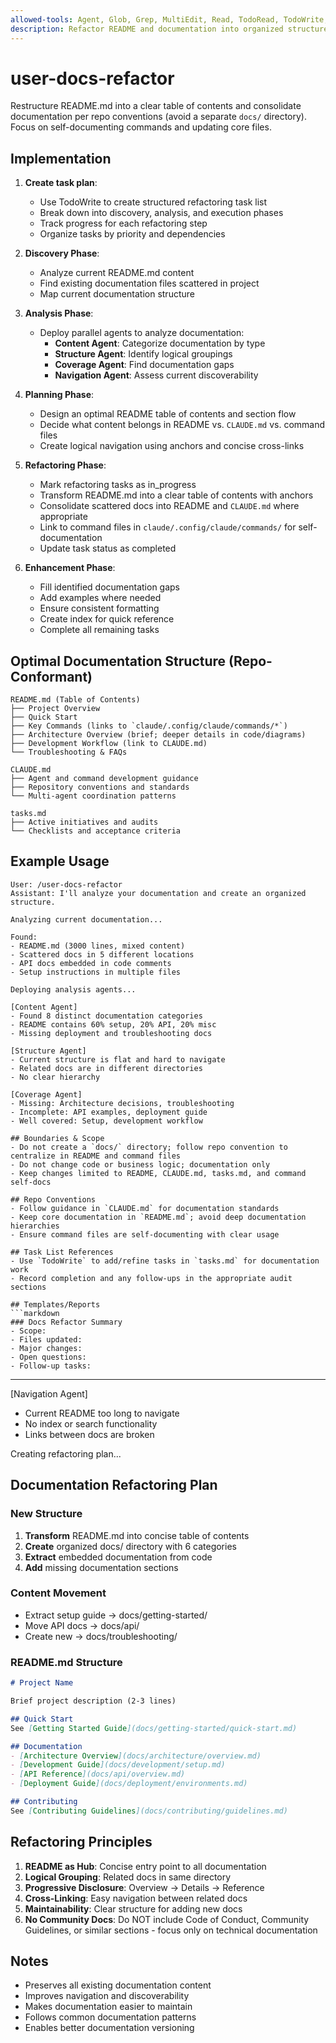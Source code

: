 ```yaml
---
allowed-tools: Agent, Glob, Grep, MultiEdit, Read, TodoRead, TodoWrite, Write
description: Refactor README and documentation into organized structure
---
```


# user-docs-refactor

Restructure README.md into a clear table of contents and consolidate documentation per repo conventions (avoid a separate `docs/` directory). Focus on self-documenting commands and updating core files.

## Implementation

1. **Create task plan**:
   - Use TodoWrite to create structured refactoring task list
   - Break down into discovery, analysis, and execution phases
   - Track progress for each refactoring step
   - Organize tasks by priority and dependencies

2. **Discovery Phase**:
   - Analyze current README.md content
   - Find existing documentation files scattered in project
   - Map current documentation structure

3. **Analysis Phase**:
   - Deploy parallel agents to analyze documentation:
     - **Content Agent**: Categorize documentation by type
     - **Structure Agent**: Identify logical groupings
     - **Coverage Agent**: Find documentation gaps
     - **Navigation Agent**: Assess current discoverability

4. **Planning Phase**:
   - Design an optimal README table of contents and section flow
   - Decide what content belongs in README vs. `CLAUDE.md` vs. command files
   - Create logical navigation using anchors and concise cross-links

5. **Refactoring Phase**:
   - Mark refactoring tasks as in_progress
   - Transform README.md into a clear table of contents with anchors
   - Consolidate scattered docs into README and `CLAUDE.md` where appropriate
   - Link to command files in `claude/.config/claude/commands/` for self-documentation
   - Update task status as completed

6. **Enhancement Phase**:
   - Fill identified documentation gaps
   - Add examples where needed
   - Ensure consistent formatting
   - Create index for quick reference
   - Complete all remaining tasks

## Optimal Documentation Structure (Repo-Conformant)

```text
README.md (Table of Contents)
├── Project Overview
├── Quick Start
├── Key Commands (links to `claude/.config/claude/commands/*`)
├── Architecture Overview (brief; deeper details in code/diagrams)
├── Development Workflow (link to CLAUDE.md)
└── Troubleshooting & FAQs

CLAUDE.md
├── Agent and command development guidance
├── Repository conventions and standards
└── Multi-agent coordination patterns

tasks.md
├── Active initiatives and audits
└── Checklists and acceptance criteria
```

## Example Usage

```text
User: /user-docs-refactor
Assistant: I'll analyze your documentation and create an organized structure.

Analyzing current documentation...

Found:
- README.md (3000 lines, mixed content)
- Scattered docs in 5 different locations
- API docs embedded in code comments
- Setup instructions in multiple files

Deploying analysis agents...

[Content Agent]
- Found 8 distinct documentation categories
- README contains 60% setup, 20% API, 20% misc
- Missing deployment and troubleshooting docs

[Structure Agent]
- Current structure is flat and hard to navigate
- Related docs are in different directories
- No clear hierarchy

[Coverage Agent]
- Missing: Architecture decisions, troubleshooting
- Incomplete: API examples, deployment guide
- Well covered: Setup, development workflow

## Boundaries & Scope
- Do not create a `docs/` directory; follow repo convention to centralize in README and command files
- Do not change code or business logic; documentation only
- Keep changes limited to README, CLAUDE.md, tasks.md, and command self-docs

## Repo Conventions
- Follow guidance in `CLAUDE.md` for documentation standards
- Keep core documentation in `README.md`; avoid deep documentation hierarchies
- Ensure command files are self-documenting with clear usage

## Task List References
- Use `TodoWrite` to add/refine tasks in `tasks.md` for documentation work
- Record completion and any follow-ups in the appropriate audit sections

## Templates/Reports
```markdown
### Docs Refactor Summary
- Scope:
- Files updated:
- Major changes:
- Open questions:
- Follow-up tasks:
```

---

[Navigation Agent]
- Current README too long to navigate
- No index or search functionality
- Links between docs are broken

Creating refactoring plan...

## Documentation Refactoring Plan

### New Structure
1. **Transform** README.md into concise table of contents
2. **Create** organized docs/ directory with 6 categories
3. **Extract** embedded documentation from code
4. **Add** missing documentation sections

### Content Movement
- Extract setup guide → docs/getting-started/
- Move API docs → docs/api/
- Create new → docs/troubleshooting/

### README.md Structure
```markdown
# Project Name

Brief project description (2-3 lines)

## Quick Start
See [Getting Started Guide](docs/getting-started/quick-start.md)

## Documentation
- [Architecture Overview](docs/architecture/overview.md)
- [Development Guide](docs/development/setup.md)
- [API Reference](docs/api/overview.md)
- [Deployment Guide](docs/deployment/environments.md)

## Contributing
See [Contributing Guidelines](docs/contributing/guidelines.md)
```

## Refactoring Principles

1. **README as Hub**: Concise entry point to all documentation
2. **Logical Grouping**: Related docs in same directory
3. **Progressive Disclosure**: Overview → Details → Reference
4. **Cross-Linking**: Easy navigation between related docs
5. **Maintainability**: Clear structure for adding new docs
6. **No Community Docs**: Do NOT include Code of Conduct, Community Guidelines, or similar sections - focus only on technical documentation

## Notes

- Preserves all existing documentation content
- Improves navigation and discoverability
- Makes documentation easier to maintain
- Follows common documentation patterns
- Enables better documentation versioning
